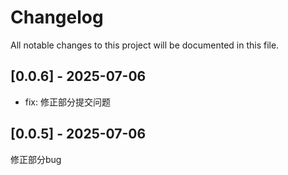 # Changelog

All notable changes to this project will be documented in this file.


## [0.0.6] - 2025-07-06

- fix: 修正部分提交问题

## [0.0.5] - 2025-07-06

修正部分bug

